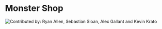 # Monster Shop

![Contributed by: Ryan Allen, Sebastian Sloan, Alex Gallant and Kevin Krato](https://encrypted-tbn0.gstatic.com/images?q=tbn:ANd9GcT4Ezv_1ycTfL2MBBkDBYvQY0minotK04J7DQlLc59uIEFtebKiJw&s)






